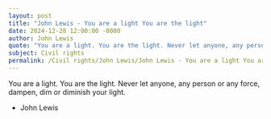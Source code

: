 ```yaml
---
layout: post
title: "John Lewis - You are a light You are the light"
date: 2024-12-28 12:00:00 -0000
author: John Lewis
quote: "You are a light. You are the light. Never let anyone, any person or any force, dampen, dim or diminish your light."
subject: Civil rights
permalink: /Civil rights/John Lewis/John Lewis - You are a light You are the light
---
```


You are a light. You are the light. Never let anyone, any person or any force, dampen, dim or diminish your light.

- John Lewis
